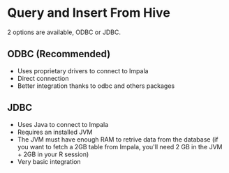 Query and Insert From Hive
=================

2 options are available, ODBC or JDBC.

## ODBC (Recommended)

- Uses proprietary drivers to connect to Impala
- Direct connection
- Better integration thanks to odbc and others packages

## JDBC

- Uses Java to connect to Impala
- Requires an installed JVM
- The JVM must have enough RAM to retrive data from the database (if you want to fetch a 2GB table from Impala, you'll need 2 GB in the JVM + 2GB in your R session)
- Very basic integration
